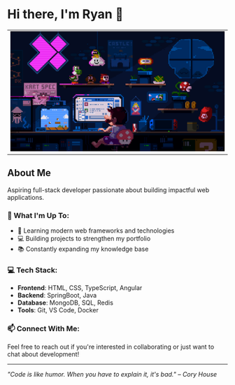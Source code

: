 # Hi there, I'm Ryan 👋

<table>
	<tr>
      	<td><img src="1.gif" style="width:100%; height:auto;"></td>
	</tr>
</table>

## About Me
Aspiring full-stack developer passionate about building impactful web applications.

### 🚀 What I'm Up To:
- 🌱 Learning modern web frameworks and technologies
- 💻 Building projects to strengthen my portfolio
- 📚 Constantly expanding my knowledge base

### 💻 Tech Stack:
- **Frontend**: HTML, CSS, TypeScript, Angular
- **Backend**: SpringBoot, Java
- **Database**: MongoDB, SQL, Redis
- **Tools**: Git, VS Code, Docker

### 📫 Connect With Me:
Feel free to reach out if you're interested in collaborating or just want to chat about development!

---

*"Code is like humor. When you have to explain it, it's bad." – Cory House*
<!--
**RSYR1906/RSYR1906** is a ✨ _special_ ✨ repository because its `README.md` (this file) appears on your GitHub profile.

